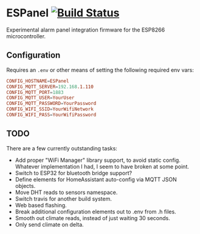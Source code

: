 # ESPanel [![Build Status](https://travis-ci.com/kariudo/ESPanel.svg?branch=master)](https://travis-ci.com/kariudo/ESPanel)

Experimental alarm panel integration firmware for the ESP8266 microcontroller.


## Configuration

Requires an `.env` or other means of setting the following required env vars:

```conf
CONFIG_HOSTNAME=ESPanel
CONFIG_MQTT_SERVER=192.168.1.110
CONFIG_MQTT_PORT=1883
CONFIG_MQTT_USER=YourUser
CONFIG_MQTT_PASSWORD=YourPassword
CONFIG_WIFI_SSID=YourWifiNetwork
CONFIG_WIFI_PASS=YourWifiPassword
```


## TODO

There are a few currently outstanding tasks:

- Add proper "WiFi Manager" library support, to avoid static config. Whatever implementation I had, I seem to have broken at some point.
- Switch to ESP32 for bluetooth bridge support?
- Define elements for HomeAssistant auto-config via MQTT JSON objects.
- Move DHT reads to sensors namespace.
- Switch travis for another build system.
- Web based flashing.
- Break additional configuration elements out to .env from .h files.
- Smooth out climate reads, instead of just waiting 30 seconds.
- Only send climate on delta.